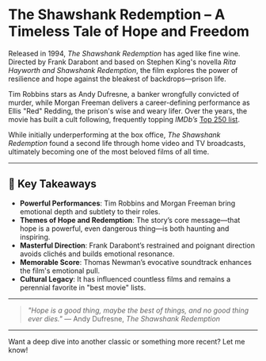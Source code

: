 # The Shawshank Redemption – A Timeless Tale of Hope and Freedom

Released in 1994, *The Shawshank Redemption* has aged like fine wine. Directed by Frank Darabont and based on Stephen King's novella *Rita Hayworth and Shawshank Redemption*, the film explores the power of resilience and hope against the bleakest of backdrops—prison life.

Tim Robbins stars as Andy Dufresne, a banker wrongfully convicted of murder, while Morgan Freeman delivers a career-defining performance as Ellis "Red" Redding, the prison's wise and weary lifer. Over the years, the movie has built a cult following, frequently topping *IMDb’s* [Top 250 list](https://www.imdb.com/title/tt0111161/).

While initially underperforming at the box office, *The Shawshank Redemption* found a second life through home video and TV broadcasts, ultimately becoming one of the most beloved films of all time.

---

## 🔑 Key Takeaways

* **Powerful Performances**: Tim Robbins and Morgan Freeman bring emotional depth and subtlety to their roles.
* **Themes of Hope and Redemption**: The story’s core message—that hope is a powerful, even dangerous thing—is both haunting and inspiring.
* **Masterful Direction**: Frank Darabont’s restrained and poignant direction avoids clichés and builds emotional resonance.
* **Memorable Score**: Thomas Newman’s evocative soundtrack enhances the film's emotional pull.
* **Cultural Legacy**: It has influenced countless films and remains a perennial favorite in "best movie" lists.

---

> *"Hope is a good thing, maybe the best of things, and no good thing ever dies."*
> — Andy Dufresne, *The Shawshank Redemption*

---

Want a deep dive into another classic or something more recent? Let me know!
